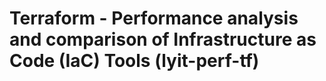 # Terraform - Performance analysis and comparison of Infrastructure as Code (IaC) Tools (lyit-perf-tf)

